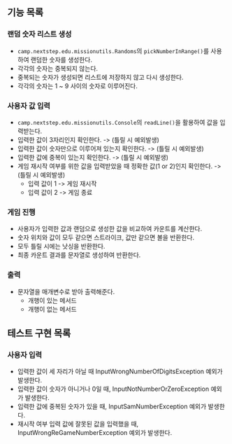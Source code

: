 ## 기능 목록
### 랜덤 숫자 리스트 생성
- `camp.nextstep.edu.missionutils.Randoms`의 `pickNumberInRange()`를 사용하여 랜덤한 숫자를 생성한다.
- 각각의 숫자는 중복되지 않는다.
- 중복되는 숫자가 생성되면 리스트에 저장하지 않고 다시 생성한다.
- 각각의 숫자는 1 ~ 9 사이의 숫자로 이루어진다.

### 사용자 값 입력
- `camp.nextstep.edu.missionutils.Console`의 `readLine()`을 활용하여 값을 입력받는다.
- 입력한 값이 3자리인지 확인한다. -> (틀릴 시 예외발생)
- 입력한 값이 숫자만으로 이루어져 있는지 확인한다. -> (틀릴 시 예외발생)
- 입력한 값에 중복이 있는지 확인한다. -> (틀릴 시 예외발생)
- 게임 재시작 여부를 위한 값을 입력받았을 때 정확한 값(1 or 2)인지 확인한다. -> (틀릴 시 예외발생)
  - 입력 값이 1 -> 게임 재시작
  - 입력 값이 2 -> 게임 종료

### 게임 진행
- 사용자가 입력한 값과 랜덤으로 생성한 값을 비교하여 카운트를 계산한다.
- 숫자 위치와 값이 모두 같으면 스트라이크, 값만 같으면 볼을 반환한다.
- 모두 틀릴 시에는 낫싱을 반환한다.
- 최종 카운트 결과를 문자열로 생성하여 반환한다.

### 출력
 - 문자열을 매개변수로 받아 출력해준다.
   - 개행이 있는 메서드
   - 개행이 없는 메서드


## 테스트 구현 목록
### 사용자 입력
 - 입력한 값이 세 자리가 아닐 때 InputWrongNumberOfDigitsException 예외가 발생한다.
 - 입력한 값이 숫자가 아니거나 0일 때, InputNotNumberOrZeroException 예외가 발생한다.
 - 입력한 값에 중복된 숫자가 있을 때, InputSamNumberException 예외가 발생한다.
 - 재시작 여부 입력 값에 잘못된 값을 입력했을 때, InputWrongReGameNumberException 예외가 발생한다.
